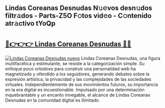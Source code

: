 ## Lindas Coreanas Desnudas N𝚞𝚎vos desn𝚞dos filtr𝚊dos - Parts-Z5O F𝚘tos vid𝚎o - C𝚘ntenido atr𝚊ctivo tYoQp

# <h2><a href="http://mb2vjs.tromn.icu/?c=Lindas+Coreanas+Desnudas">🔗👉👉👉 Lindas Coreanas Desnudas 🔗🔗</a></h2>

[![Lindas Coreanas Desnudas nuevo](https://i.imgur.com/pEAQMta.gif)](http://mb2vjs.tromn.icu/?c=Lindas+Coreanas+Desnudas)
Lindas Coreanas Desnudas, una figura multifacética y estimulante, se resiste a la categorización simple. Su enfoque poco ortodoxo para construir una personalidad web ha magnetizado y ofendido a los seguidores, generando debates sobre la expresión artística, la privacidad y las complejidades de las sociedades virtuales. Independientemente de sus movimientos futuros, su importancia en la era digital es incuestionable. Impulsado por una determinación inquebrantable y un encanto innegable, el alcance de Lindas Coreanas Desnudas en la comunidad digital es ilimitado.

